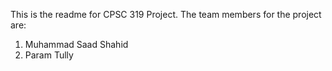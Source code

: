 This is the readme for CPSC 319 Project.
The team members for the project are:
1. Muhammad Saad Shahid
2. Param Tully
